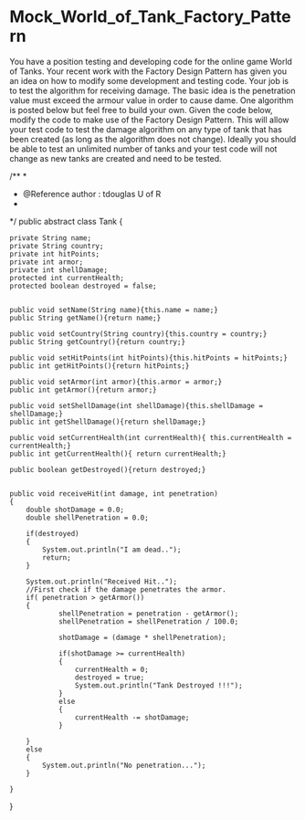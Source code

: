 # Mock_World_of_Tank_Factory_Pattern

You have a position testing and developing code for the online game World of Tanks. Your recent work with the Factory Design Pattern has given you an idea on how to modify some development and testing code. Your job is to test the algorithm for receiving damage. The basic idea is the penetration value must exceed the armour value in order to cause dame. One algorithm is posted below but feel free to build your own. Given the code below, modify the code to make use of the Factory Design Pattern. This will allow your test code to test the damage algorithm on any type of tank that has been created (as long as the algorithm does not change). Ideally you should be able
to test an unlimited number of tanks and your test code will not change as new tanks are created and need to be tested.

/**
 * 
 * @Reference author : tdouglas U of R
 *
 */
public abstract class Tank {

	private String name;
	private String country;
	private int hitPoints;
	private int armor;
	private int shellDamage;
	protected int currentHealth;
	protected boolean destroyed = false;
	
	
	public void setName(String name){this.name = name;}
	public String getName(){return name;}
	
	public void setCountry(String country){this.country = country;}
	public String getCountry(){return country;}
	
	public void setHitPoints(int hitPoints){this.hitPoints = hitPoints;}
	public int getHitPoints(){return hitPoints;}
	
	public void setArmor(int armor){this.armor = armor;}
	public int getArmor(){return armor;}
	
	public void setShellDamage(int shellDamage){this.shellDamage = shellDamage;}
	public int getShellDamage(){return shellDamage;}
	
	public void setCurrentHealth(int currentHealth){ this.currentHealth = currentHealth;}
	public int getCurrentHealth(){ return currentHealth;}
	
	public boolean getDestroyed(){return destroyed;}
	
	
	public void receiveHit(int damage, int penetration)
	{
		double shotDamage = 0.0;
		double shellPenetration = 0.0;
		
		if(destroyed)
		{
			System.out.println("I am dead..");
			return;
		}
		
		System.out.println("Received Hit..");
		//First check if the damage penetrates the armor.
		if( penetration > getArmor())
		{
				shellPenetration = penetration - getArmor();
				shellPenetration = shellPenetration / 100.0;
				
				shotDamage = (damage * shellPenetration);
				
				if(shotDamage >= currentHealth)
				{
					currentHealth = 0;
					destroyed = true;
					System.out.println("Tank Destroyed !!!");
				}
				else
				{
					currentHealth -= shotDamage;
				}
			
		}
		else
		{
			System.out.println("No penetration...");
		}
		
	}
}

